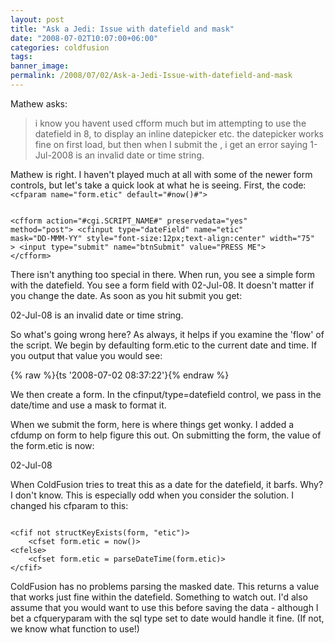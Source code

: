 ```yaml
---
layout: post
title: "Ask a Jedi: Issue with datefield and mask"
date: "2008-07-02T10:07:00+06:00"
categories: coldfusion 
tags: 
banner_image: 
permalink: /2008/07/02/Ask-a-Jedi-Issue-with-datefield-and-mask
---
```


Mathew asks:

<blockquote>
<p>
i know you havent used cfform much but im attempting to use the
datefield in 8, to display an inline datepicker etc. the datepicker works fine on first load, but then when I submit the
, i get an error saying 1-Jul-2008 is an invalid date or time string.
</p>
</blockquote>
<!--more-->
Mathew is right. I haven't played much at all with some of the newer form controls, but let's take a quick look at what he is seeing. First, the code:

<code>
&lt;cfparam name="form.etic" default="#now()#"&gt;
	

&lt;cfform action="#cgi.SCRIPT_NAME#" preservedata="yes" method="post"&gt;
	&lt;cfinput type="dateField" name="etic" mask="DD-MMM-YY" style="font-size:12px;text-align:center" width="75" &gt;
	&lt;input type="submit" name="btnSubmit" value="PRESS ME"&gt;
&lt;/cfform&gt;
</code>

There isn't anything too special in there. When run, you see a simple form with the datefield. You see a form field with 02-Jul-08. It doesn't matter if you change the date. As soon as you hit submit you get:

02-Jul-08 is an invalid date or time string. 

So what's going wrong here? As always, it helps if you examine the 'flow' of the script. We begin by defaulting form.etic to the current date and time. If you output that value you would see: 

{% raw %}{ts '2008-07-02 08:37:22'}{% endraw %} 

We then create a form. In the cfinput/type=datefield control, we pass in the date/time and use a mask to format it. 

When we submit the form, here is where things get wonky. I added a cfdump on form to help figure this out. On submitting the form, the value of the form.etic is now:

02-Jul-08 

When ColdFusion tries to treat this as a date for the datefield, it barfs. Why? I don't know. This is especially odd when you consider the solution. I changed his cfparam to this:

<code>
&lt;cfif not structKeyExists(form, "etic")&gt;
	&lt;cfset form.etic = now()&gt;
&lt;cfelse&gt;
	&lt;cfset form.etic = parseDateTime(form.etic)&gt;
&lt;/cfif&gt;
</code>

ColdFusion has no problems parsing the masked date. This returns a value that works just fine within the datefield. Something to watch out. I'd also assume that you would want to use this before saving the data - although I bet a cfqueryparam with the sql type set to date would handle it fine. (If not, we know what function to use!)